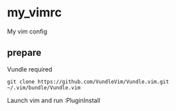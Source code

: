 # my_vimrc

My vim config

## prepare
Vundle required
```
git clone https://github.com/VundleVim/Vundle.vim.git ~/.vim/bundle/Vundle.vim
```
Launch vim and run :PluginInstall
